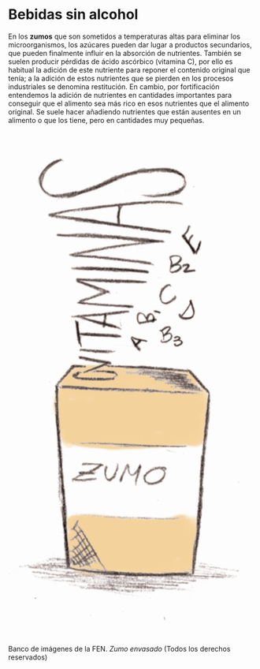 # Bebidas sin alcohol

En los **zumos**  que son sometidos a temperaturas altas para eliminar los microorganismos, los azúcares pueden dar lugar a productos secundarios, que pueden finalmente influir en la absorción de nutrientes. También se suelen producir pérdidas de ácido ascórbico (vitamina C), por ello es habitual la adición de este nutriente para reponer el contenido original que tenía; a la adición de estos nutrientes que se pierden en los procesos industriales se denomina restitución. En cambio, por fortificación entendemos la adición de nutrientes en cantidades importantes para conseguir que el alimento sea más rico en esos nutrientes que el alimento original. Se suele hacer añadiendo nutrientes que están ausentes en un alimento o que los tiene, pero en cantidades muy pequeñas. 


![Bote de zumo](img/bebidas_analcoholicas.jpg "Zumo envasado")


Banco de imágenes de la FEN. _Zumo envasado_ (Todos los derechos reservados)